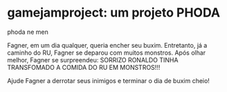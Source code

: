 # gamejamproject: um projeto PHODA
phoda ne men

Fagner, em um dia qualquer, queria encher seu buxim. Entretanto, já a caminho do RU, Fagner se deparou com muitos monstros.
Após olhar melhor, Fagner se surpreendeu: SORRIZO RONALDO TINHA TRANSFOMADO A COMIDA DO RU EM MONSTROS!!!

Ajude Fagner a derrotar seus inimigos e terminar o dia de buxim cheio!
